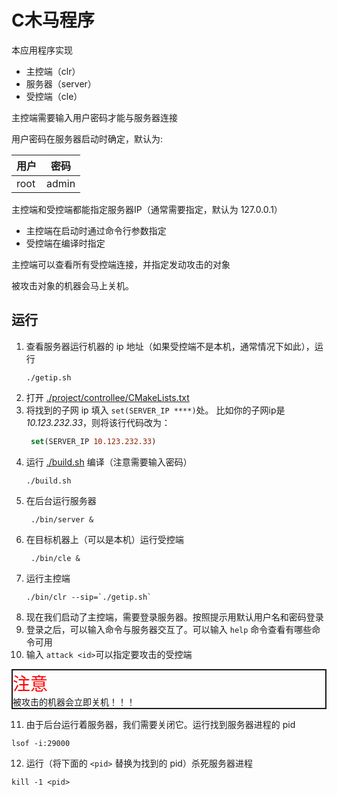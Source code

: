 # C木马程序

本应用程序实现
- 主控端（clr）
- 服务器（server）
- 受控端（cle）

主控端需要输入用户密码才能与服务器连接

用户密码在服务器启动时确定，默认为:

|用户|密码|
|--|--|
|root|admin|


主控端和受控端都能指定服务器IP（通常需要指定，默认为 127.0.0.1）
- 主控端在启动时通过命令行参数指定
- 受控端在编译时指定

主控端可以查看所有受控端连接，并指定发动攻击的对象

被攻击对象的机器会马上关机。

## 运行
1. 查看服务器运行机器的 ip 地址（如果受控端不是本机，通常情况下如此），运行
    ```shell
   ./getip.sh
    ```
2. 打开 [./project/controllee/CMakeLists.txt](./project/controllee/CMakeLists.txt)
3. 将找到的子网 ip 填入 `set(SERVER_IP ****)`处。
   比如你的子网ip是 *10.123.232.33*，则将该行代码改为：
   ```cmake
    set(SERVER_IP 10.123.232.33)
    ```
4. 运行 [./build.sh](./build.sh) 编译（注意需要输入密码）
    ```shell
    ./build.sh
   ```
5. 在后台运行服务器
   ```shell
    ./bin/server &
    ```
6. 在目标机器上（可以是本机）运行受控端
   ```shell
    ./bin/cle &
    ```
7. 运行主控端
    ```shell
    ./bin/clr --sip=`./getip.sh`
    ```
8. 现在我们启动了主控端，需要登录服务器。按照提示用默认用户名和密码登录
9. 登录之后，可以输入命令与服务器交互了。可以输入 `help` 命令查看有哪些命令可用
10. 输入 `attack <id>`可以指定要攻击的受控端

   <div style="border: 2px solid;">
   <div style="font-size: 2em; color: red">
   注意
   </div>被攻击的机器会立即关机！！！
   </div>

11. 由于后台运行着服务器，我们需要关闭它。运行找到服务器进程的 pid
   ```shell
   lsof -i:29000
   ```
12. 运行（将下面的 `<pid>` 替换为找到的 pid）杀死服务器进程
   ```shell
   kill -1 <pid>
   ```